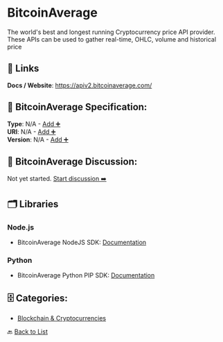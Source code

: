 # BitcoinAverage

The world's best and longest running Cryptocurrency price API provider. These APIs can be used to gather real-time, OHLC, volume and historical price

##  🔗 Links
**Docs / Website**: https://apiv2.bitcoinaverage.com/

## 🧬 BitcoinAverage Specification:
**Type**: N/A - [Add ➕](https://github.com/apis-list/apis-list/edit/main/apis.yaml#L1622)  
**URI**: N/A - [Add ➕](https://github.com/apis-list/apis-list/edit/main/apis.yaml#L1622)  
**Version**: N/A - [Add ➕](https://github.com/apis-list/apis-list/edit/main/apis.yaml#L1622)

## 💬 BitcoinAverage Discussion:
Not yet started. [Start discussion ➡️](https://github.com/apis-list/apis-list/discussions/new)

## 🗂️ Libraries
### Node.js
- BitcoinAverage NodeJS SDK: [Documentation](https://www.npmjs.com/package/bitcoinaverage)
### Python
- BitcoinAverage Python PIP SDK: [Documentation](https://github.com/bitcoinaverage/api-integration-examples/)


## 🗄️ Categories:
- [Blockchain & Cryptocurrencies](https://github.com/apis-list/apis-list#blockchain--cryptocurrencies-)

🔙  [Back to List](https://github.com/apis-list/apis-list)
